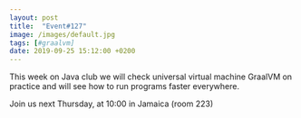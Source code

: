 ```yaml
---
layout: post
title:  "Event#127"
image: /images/default.jpg
tags: [#graalvm]
date: 2019-09-25 15:12:00 +0200
---
```


This week on Java club we will check universal virtual machine GraalVM on practice and will see how to run programs faster everywhere.[]()

Join us next Thursday, at 10:00 in Jamaica (room 223)